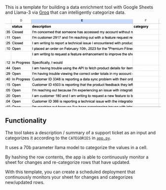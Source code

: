 This is a template for building a data enrichment tool with Google Sheets and Llama-3 via [Groq](https://groq.com) that can intelligently categorize data.

![demo](assets/demo.gif)

## Functionality

The tool takes a description / summary of a support ticket as an input and categorizes it according to the `CATEGORIES` in [`app.py`](../app.py).

It uses a 70b parameter llama model to categorize the values in a cell. 

By hashing the row contents, the app is able to continuously monitor a sheet for changes and re-categorize rows that have updated.

With this template, you can create a scheduled deployment that continuously monitors your sheet for changes and categorizes new/updated rows.